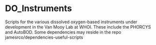 # DO_Instruments
Scripts for the various dissolved oxygen-based instruments under development in the Van Mooy Lab at WHOI. These include the PHORCYS and AutoBOD. Some dependencies may reside in the repo jamesrco/dependencies-useful-scripts
